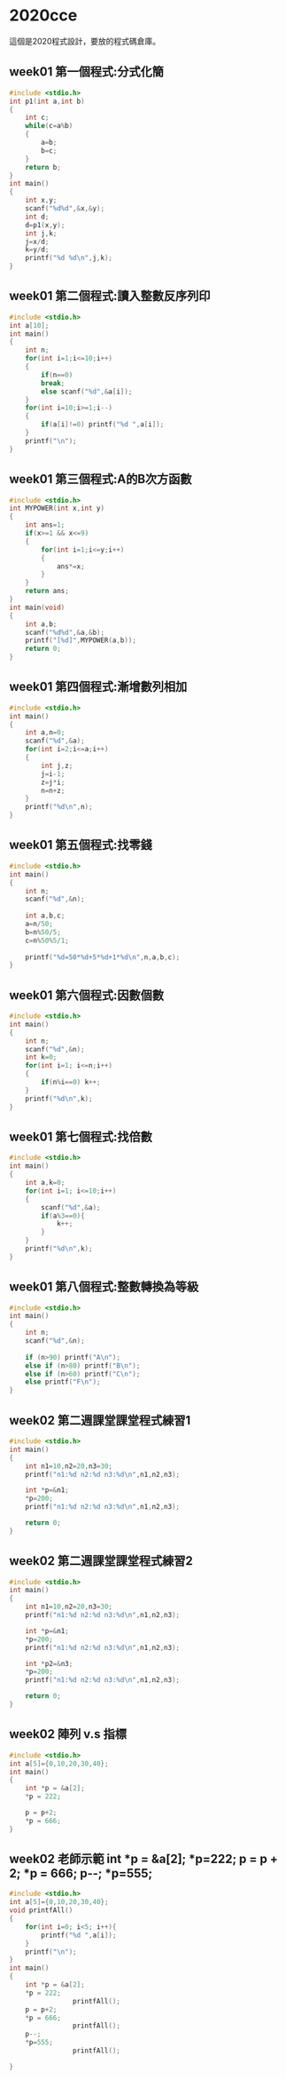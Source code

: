 # 2020cce
這個是2020程式設計，要放的程式碼倉庫。

## week01 第一個程式:分式化簡
```C
#include <stdio.h>
int p1(int a,int b)
{
	int c;
	while(c=a%b)
	{
		a=b;
		b=c;
	}
	return b;
}
int main()
{
	int x,y;
	scanf("%d%d",&x,&y);
	int d;
	d=p1(x,y);
	int j,k;
	j=x/d;
	k=y/d;
	printf("%d %d\n",j,k);
}
```

## week01 第二個程式:讀入整數反序列印
```C
#include <stdio.h>
int a[10];
int main()
{
	int n;
	for(int i=1;i<=10;i++)
	{
		if(n==0)
		break;
		else scanf("%d",&a[i]);
	}
	for(int i=10;i>=1;i--)
	{
		if(a[i]!=0) printf("%d ",a[i]);
	}
	printf("\n");
}
```

## week01 第三個程式:A的B次方函數
```C
#include <stdio.h>
int MYPOWER(int x,int y)
{
	int ans=1;
	if(x>=1 && x<=9)
	{
		for(int i=1;i<=y;i++)
		{
			ans*=x;
		}
	}
	return ans; 
}
int main(void)
{
	int a,b;
	scanf("%d%d",&a,&b);
	printf("[%d]",MYPOWER(a,b));
	return 0;
}
```

## week01 第四個程式:漸增數列相加
```C
#include <stdio.h>
int main()
{
	int a,n=0;
	scanf("%d",&a);
	for(int i=2;i<=a;i++)
	{
		int j,z;
		j=i-1;
		z=j*i;
		n=n+z;
	}
	printf("%d\n",n);
}
```

## week01 第五個程式:找零錢
```C
#include <stdio.h>
int main()
{
	int n;
	scanf("%d",&n);
	
	int a,b,c;
	a=n/50;
	b=n%50/5;
	c=n%50%5/1;
	
	printf("%d=50*%d+5*%d+1*%d\n",n,a,b,c);
}
```

## week01 第六個程式:因數個數
```C
#include <stdio.h>
int main()
{
	int n;
	scanf("%d",&n);
	int k=0;
	for(int i=1; i<=n;i++)
	{
		if(n%i==0) k++;
	}
	printf("%d\n",k);
}
```

## week01 第七個程式:找倍數
```C
#include <stdio.h>
int main()
{
	int a,k=0;
	for(int i=1; i<=10;i++)
	{
		scanf("%d",&a);
		if(a%3==0){
			k++;
		}	
	}
	printf("%d\n",k);
}
```

## week01 第八個程式:整數轉換為等級
```C
#include <stdio.h>
int main()
{
	int n;
	scanf("%d",&n);
	
	if (n>90) printf("A\n");
	else if (n>80) printf("B\n");
	else if (n>60) printf("C\n");
	else printf("F\n");	
}
```
## week02 第二週課堂課堂程式練習1
```C
#include <stdio.h>
int main()
{
    int n1=10,n2=20,n3=30;
    printf("n1:%d n2:%d n3:%d\n",n1,n2,n3);

    int *p=&n1;
    *p=200;
    printf("n1:%d n2:%d n3:%d\n",n1,n2,n3);

    return 0;
}

```

## week02 第二週課堂課堂程式練習2
```C
#include <stdio.h>
int main()
{
    int n1=10,n2=20,n3=30;
    printf("n1:%d n2:%d n3:%d\n",n1,n2,n3);

    int *p=&n1;
    *p=200;
    printf("n1:%d n2:%d n3:%d\n",n1,n2,n3);

    int *p2=&n3;
    *p=200;
    printf("n1:%d n2:%d n3:%d\n",n1,n2,n3);

    return 0;
}

```
## week02 陣列 v.s 指標
```C
#include <stdio.h>
int a[5]={0,10,20,30,40};
int main()
{
    int *p = &a[2];
    *p = 222;

    p = p+2;
    *p = 666;
}

```
## week02 老師示範 int *p = &a[2]; *p=222; p = p + 2; *p = 666; p--; *p=555;
```C
#include <stdio.h>
int a[5]={0,10,20,30,40};
void printfAll()
{
    for(int i=0; i<5; i++){
        printf("%d ",a[i]);
    }
    printf("\n");
}
int main()
{
    int *p = &a[2];
    *p = 222;
                printfAll();
    p = p+2;
    *p = 666;
                printfAll();
    p--;
    *p=555;
                printfAll();

}
```
